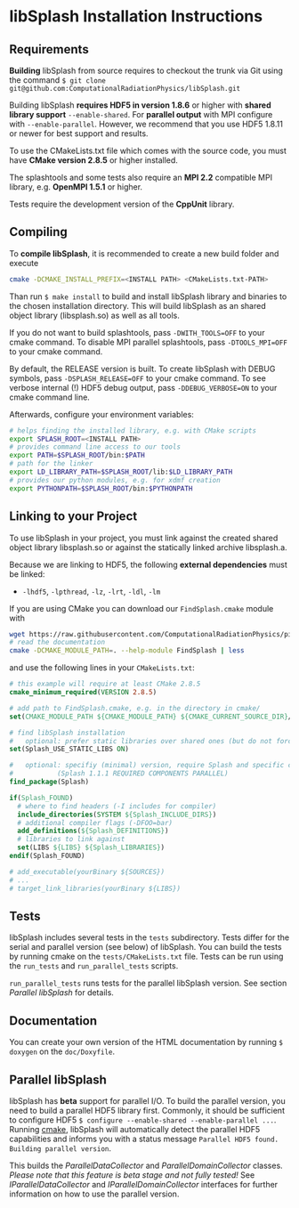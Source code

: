 libSplash Installation Instructions
===================================

Requirements
------------

**Building** libSplash from source requires to checkout the trunk via Git
using the command
`$ git clone git@github.com:ComputationalRadiationPhysics/libSplash.git`

Building libSplash **requires HDF5 in version 1.8.6** or higher with **shared library support**
`--enable-shared`.
For **parallel output** with MPI configure with `--enable-parallel`.
However, we recommend that you use HDF5 1.8.11 or newer for best support and results.

To use the CMakeLists.txt file which comes with the source code, you must have
**CMake version 2.8.5** or higher installed.

The splashtools and some tests also require an **MPI 2.2** compatible MPI library,
e.g. **OpenMPI 1.5.1** or higher.

Tests require the development version of the **CppUnit** library.


Compiling
---------

To **compile libSplash**, it is recommended to create a new build folder and execute
```bash
cmake -DCMAKE_INSTALL_PREFIX=<INSTALL PATH> <CMakeLists.txt-PATH>
```

Than run `$ make install` to build and install libSplash library and binaries to the chosen
installation directory. This will build libSplash as an shared object library (libsplash.so)
as well as all tools.

If you do not want to build splashtools, pass `-DWITH_TOOLS=OFF` to your cmake command.
To disable MPI parallel splashtools, pass `-DTOOLS_MPI=OFF` to your cmake command.

By default, the RELEASE version is built. To create libSplash with DEBUG symbols,
pass `-DSPLASH_RELEASE=OFF` to your cmake command.
To see verbose internal (!) HDF5 debug output, pass `-DDEBUG_VERBOSE=ON`
to your cmake command line.

Afterwards, configure your environment variables:
```bash
# helps finding the installed library, e.g. with CMake scripts
export SPLASH_ROOT=<INSTALL PATH>
# provides command line access to our tools
export PATH=$SPLASH_ROOT/bin:$PATH
# path for the linker
export LD_LIBRARY_PATH=$SPLASH_ROOT/lib:$LD_LIBRARY_PATH
# provides our python modules, e.g. for xdmf creation
export PYTHONPATH=$SPLASH_ROOT/bin:$PYTHONPATH
```


Linking to your Project
-----------------------

To use libSplash in your project, you must link against the created shared object library
libsplash.so or against the statically linked archive libsplash.a.

Because we are linking to HDF5, the following **external dependencies** must be linked:
- `-lhdf5`, `-lpthread`, `-lz`, `-lrt`, `-ldl`, `-lm`

If you are using CMake you can download our `FindSplash.cmake` module with
```bash
wget https://raw.githubusercontent.com/ComputationalRadiationPhysics/picongpu/dev/src/cmake/FindSplash.cmake
# read the documentation
cmake -DCMAKE_MODULE_PATH=. --help-module FindSplash | less
```

and use the following lines in your `CMakeLists.txt`:
```cmake
# this example will require at least CMake 2.8.5
cmake_minimum_required(VERSION 2.8.5)

# add path to FindSplash.cmake, e.g. in the directory in cmake/
set(CMAKE_MODULE_PATH ${CMAKE_MODULE_PATH} ${CMAKE_CURRENT_SOURCE_DIR}/cmake/)

# find libSplash installation
#   optional: prefer static libraries over shared ones (but do not force them)
set(Splash_USE_STATIC_LIBS ON)

#   optional: specifiy (minimal) version, require Splash and specific components, e.g.
#           (Splash 1.1.1 REQUIRED COMPONENTS PARALLEL)
find_package(Splash)

if(Splash_FOUND)
  # where to find headers (-I includes for compiler)
  include_directories(SYSTEM ${Splash_INCLUDE_DIRS})
  # additional compiler flags (-DFOO=bar)
  add_definitions(${Splash_DEFINITIONS})
  # libraries to link against
  set(LIBS ${LIBS} ${Splash_LIBRARIES})
endif(Splash_FOUND)

# add_executable(yourBinary ${SOURCES})
# ...
# target_link_libraries(yourBinary ${LIBS})
```

Tests
-----

libSplash includes several tests in the `tests` subdirectory.
Tests differ for the serial and parallel version (see below) of libSplash.
You can build the tests by running cmake on the `tests/CMakeLists.txt` file.
Tests can be run using the `run_tests` and `run_parallel_tests` scripts.

`run_parallel_tests` runs tests for the parallel libSplash version.
See section *Parallel libSplash* for details.


Documentation
-------------

You can create your own version of the HTML documentation by running
`$ doxygen` on the `doc/Doxyfile`.


Parallel libSplash
------------------

libSplash has **beta** support for parallel I/O.
To build the parallel version, you need to build a parallel HDF5 library first.
Commonly, it should be sufficient to configure HDF5 `$ configure --enable-shared --enable-parallel ...`.
Running [cmake](#Compiling), libSplash will automatically detect the parallel HDF5
capabilities and informs you with a status message
`Parallel HDF5 found. Building parallel version`.

This builds the *ParallelDataCollector* and *ParallelDomainCollector* classes.
*Please note that this feature is beta stage and not fully tested!*
See *IParallelDataCollector* and *IParallelDomainCollector* interfaces for further
information on how to use the parallel version.

